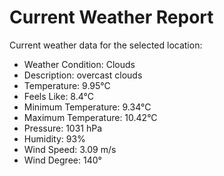 # Current Weather Report
Current weather data for the selected location:
- Weather Condition: Clouds
- Description: overcast clouds
- Temperature: 9.95°C
- Feels Like: 8.4°C
- Minimum Temperature: 9.34°C
- Maximum Temperature: 10.42°C
- Pressure: 1031 hPa
- Humidity: 93%
- Wind Speed: 3.09 m/s
- Wind Degree: 140°
